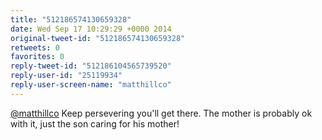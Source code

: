 ```yaml
---
title: "512186574130659328"
date: Wed Sep 17 10:29:29 +0000 2014
original-tweet-id: "512186574130659328"
retweets: 0
favorites: 0
reply-tweet-id: "512186104565739520"
reply-user-id: "25119934"
reply-user-screen-name: "matthillco"
---
```

<a href="https://twitter.com/matthillco">@matthillco</a> Keep persevering you'll get there. The mother is probably ok with it, just the son caring for his mother!
